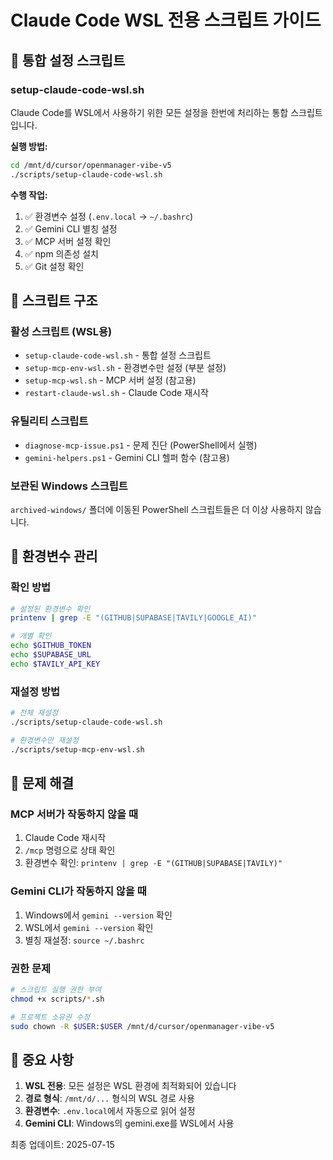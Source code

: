 # Claude Code WSL 전용 스크립트 가이드

## 🚀 통합 설정 스크립트

### setup-claude-code-wsl.sh

Claude Code를 WSL에서 사용하기 위한 모든 설정을 한번에 처리하는 통합 스크립트입니다.

**실행 방법:**

```bash
cd /mnt/d/cursor/openmanager-vibe-v5
./scripts/setup-claude-code-wsl.sh
```

**수행 작업:**

1. ✅ 환경변수 설정 (`.env.local` → `~/.bashrc`)
2. ✅ Gemini CLI 별칭 설정
3. ✅ MCP 서버 설정 확인
4. ✅ npm 의존성 설치
5. ✅ Git 설정 확인

## 📁 스크립트 구조

### 활성 스크립트 (WSL용)

- `setup-claude-code-wsl.sh` - 통합 설정 스크립트
- `setup-mcp-env-wsl.sh` - 환경변수만 설정 (부분 설정)
- `setup-mcp-wsl.sh` - MCP 서버 설정 (참고용)
- `restart-claude-wsl.sh` - Claude Code 재시작

### 유틸리티 스크립트

- `diagnose-mcp-issue.ps1` - 문제 진단 (PowerShell에서 실행)
- `gemini-helpers.ps1` - Gemini CLI 헬퍼 함수 (참고용)

### 보관된 Windows 스크립트

`archived-windows/` 폴더에 이동된 PowerShell 스크립트들은 더 이상 사용하지 않습니다.

## 🔧 환경변수 관리

### 확인 방법

```bash
# 설정된 환경변수 확인
printenv | grep -E "(GITHUB|SUPABASE|TAVILY|GOOGLE_AI)"

# 개별 확인
echo $GITHUB_TOKEN
echo $SUPABASE_URL
echo $TAVILY_API_KEY
```

### 재설정 방법

```bash
# 전체 재설정
./scripts/setup-claude-code-wsl.sh

# 환경변수만 재설정
./scripts/setup-mcp-env-wsl.sh
```

## 🐛 문제 해결

### MCP 서버가 작동하지 않을 때

1. Claude Code 재시작
2. `/mcp` 명령으로 상태 확인
3. 환경변수 확인: `printenv | grep -E "(GITHUB|SUPABASE|TAVILY)"`

### Gemini CLI가 작동하지 않을 때

1. Windows에서 `gemini --version` 확인
2. WSL에서 `gemini --version` 확인
3. 별칭 재설정: `source ~/.bashrc`

### 권한 문제

```bash
# 스크립트 실행 권한 부여
chmod +x scripts/*.sh

# 프로젝트 소유권 수정
sudo chown -R $USER:$USER /mnt/d/cursor/openmanager-vibe-v5
```

## 📌 중요 사항

1. **WSL 전용**: 모든 설정은 WSL 환경에 최적화되어 있습니다
2. **경로 형식**: `/mnt/d/...` 형식의 WSL 경로 사용
3. **환경변수**: `.env.local`에서 자동으로 읽어 설정
4. **Gemini CLI**: Windows의 gemini.exe를 WSL에서 사용

최종 업데이트: 2025-07-15
